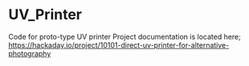 # UV_Printer
Code for proto-type UV printer
Project documentation is located here; https://hackaday.io/project/10101-direct-uv-printer-for-alternative-photography
